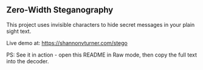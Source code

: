## Zero-Width Steganography

This project uses invisible characters to hide secret messages in your plain sight text.​‍​​‍​‍‍​‍‍​‍‍‍​​‍‍​‍‍‍‍​‍‍‍​‍‍‍​​‍​​​​​​‍‍‍​‍‍‍​‍‍​‍​​​​‍‍​​​​‍​‍‍‍​‍​​​​‍​​‍‍‍​‍‍‍​​‍‍​​‍​​​​​​‍‍‍​​‍​​‍‍​​‍​‍​‍‍​​​​‍​‍‍​‍‍​​​‍‍​‍‍​​​‍‍‍‍​​‍​​‍​​​​​​‍‍​​‍‍‍​‍‍​‍‍‍‍​‍‍​‍​​‍​‍‍​‍‍‍​​‍‍​​‍‍‍​​‍​​​​​​‍‍‍​‍​​​‍‍​‍‍‍‍​​‍​​​​​​‍‍​‍‍​‍​‍‍​​‍​‍​‍‍‍​​‍‍​‍‍‍​​‍‍​​‍​​​​​​‍‍‍‍​​‍​‍‍​‍‍‍‍​‍‍‍​‍​‍​​‍​​​​​​‍‍‍​‍​‍​‍‍‍​​​​​​‍‍‍‍‍‍​​​​‍​‍​​​​​‍​‍​​‍​‍​‍‍‍​‍‍​‍​​​​‍‍​​‍​‍​‍‍‍​​‍​​‍‍​​‍​‍​​‍​​​​​​‍‍​​‍​‍​‍‍​‍‍​​​‍‍‍​​‍‍​‍‍​​‍​‍​​‍​​​​​​‍‍​‍​​​​‍‍​​​​‍​‍‍‍​‍‍​​‍‍​​‍​‍​​‍​​​​​​‍​​‍​​‍​​‍​​​​​​‍‍​‍​​​​‍‍​‍​​‍​‍‍​​‍​​​‍‍​​‍​​​‍‍​​‍​‍​‍‍​‍‍‍​​​‍​​​​​​‍‍​​​​‍​​‍​​​​​​‍‍‍​​‍‍​‍‍​​‍​‍​‍‍​​​‍‍​‍‍‍​​‍​​‍‍​​‍​‍​‍‍‍​‍​​​​‍​​​​​​‍‍​‍‍​‍​‍‍​​‍​‍​‍‍‍​​‍‍​‍‍‍​​‍‍​‍‍​​​​‍​‍‍​​‍‍‍​‍‍​​‍​‍​​‍‍‍‍‍‍​​​​‍​‍​​​​​‍​‍​​‍​​​​‍‍​‍‍​‍‍‍‍​‍‍‍​‍​‍​‍‍​‍‍​​​‍‍​​‍​​​​‍​​​​​​‍‍​‍​​‍​‍‍‍​‍​​​​‍​​​​​​‍‍​​​‍​​‍‍​​‍​‍​​‍​​​​​​​‍​‍‍‍​​​‍​‍‍‍​​​‍​‍‍‍​​​‍​​​​​​‍‍​​‍​‍​‍‍‍​‍‍​​‍‍​​‍​‍​‍‍‍​​‍​​‍‍‍‍​​‍​‍‍‍​‍‍‍​‍‍​‍​​​​‍‍​​‍​‍​‍‍‍​​‍​​‍‍​​‍​‍​​‍‍‍‍‍‍​​‍​​​​​​‍​​‍‍‍​​‍‍​‍‍‍‍​‍‍‍​‍‍‍​‍‍​‍​​​​‍‍​​‍​‍​‍‍‍​​‍​​‍‍​​‍​‍​​‍‍‍‍‍‍​​‍​​​​​​‍​​‍​​‍​‍‍​‍‍‍​​​‍​​​​​​‍‍‍​​‍‍​‍‍​‍‍‍‍​‍‍​‍‍​‍​‍‍​​‍​‍​​‍​​​​​​‍‍‍​​​​​‍‍​‍‍​​​‍‍​​​​‍​‍‍​​​‍‍​‍‍​​‍​‍​‍‍‍​​‍‍​​‍​​​​​​‍‍​​​​‍​‍‍​‍‍‍​​‍‍​​‍​​​​‍​​​​​​‍‍​‍‍‍​​‍‍​‍‍‍‍​‍‍‍​‍​​​​‍​​​​​​‍‍​‍‍‍‍​‍‍‍​‍​​​‍‍​‍​​​​‍‍​​‍​‍​‍‍‍​​‍​​‍‍‍​​‍‍​​‍‍‍‍‍‍​​​​‍​‍​​​​​‍​‍​​‍​‍‍​​‍​‍‍​‍‍‍‍​‍‍‍​‍​‍​​‍​​​​​​‍‍​‍‍​‍​‍‍​​​​‍​‍‍‍‍​​‍​​‍​​​​​​‍‍​‍‍‍​​‍‍​​‍​‍​‍‍‍​‍‍​​‍‍​​‍​‍​‍‍‍​​‍​​​‍​​​​​​‍‍​‍​‍‍​‍‍​‍‍‍​​‍‍​‍‍‍‍​‍‍‍​‍‍‍​​‍​​​​‍​​‍​​​​‍

Live demo at: https://shannonvturner.com/stego

PS: See it in action - open this README in Raw mode, then copy the full text into the decoder.